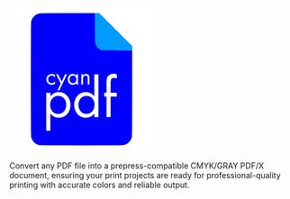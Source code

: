 ![Logo](logo.svg)

Convert any PDF file into a prepress-compatible CMYK/GRAY PDF/X document, ensuring your print projects are ready for professional-quality printing with accurate colors and reliable output.
